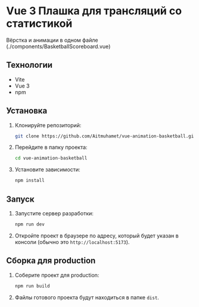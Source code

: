 # Vue 3 Плашка для трансляций со статистикой

Вёрстка и анимации в одном файле (./components/BasketballScoreboard.vue)

## Технологии

*   Vite
*   Vue 3
*   npm

## Установка

1.  Клонируйте репозиторий:
    ```bash
    git clone https://github.com/Aitmuhamet/vue-animation-basketball.git
    ```
2.  Перейдите в папку проекта:
    ```bash
    cd vue-animation-basketball
    ```
3.  Установите зависимости:
    ```bash
    npm install
    ```

## Запуск

1.  Запустите сервер разработки:
    ```bash
    npm run dev
    ```
2.  Откройте проект в браузере по адресу, который будет указан в консоли (обычно это `http://localhost:5173`).

## Сборка для production

1.  Соберите проект для production:
    ```bash
    npm run build
    ```
2.  Файлы готового проекта будут находиться в папке `dist`.
